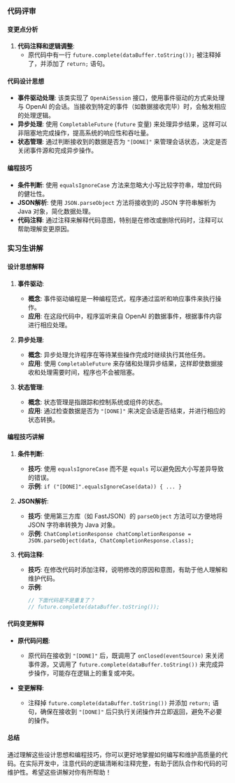 ### 代码评审

#### 变更点分析
1. **代码注释和逻辑调整**:
   - 原代码中有一行 `future.complete(dataBuffer.toString());` 被注释掉了，并添加了 `return;` 语句。

#### 代码设计思想
- **事件驱动处理**: 该类实现了 `OpenAiSession` 接口，使用事件驱动的方式来处理与 OpenAI 的会话。当接收到特定的事件（如数据接收完毕）时，会触发相应的处理逻辑。
- **异步处理**: 使用 `CompletableFuture` (`future` 变量) 来处理异步结果，这样可以非阻塞地完成操作，提高系统的响应性和吞吐量。
- **状态管理**: 通过判断接收到的数据是否为 `"[DONE]"` 来管理会话状态，决定是否关闭事件源和完成异步操作。

#### 编程技巧
- **条件判断**: 使用 `equalsIgnoreCase` 方法来忽略大小写比较字符串，增加代码的健壮性。
- **JSON解析**: 使用 `JSON.parseObject` 方法将接收到的 JSON 字符串解析为 Java 对象，简化数据处理。
- **代码注释**: 通过注释来解释代码意图，特别是在修改或删除代码时，注释可以帮助理解变更原因。

### 实习生讲解

#### 设计思想解释
1. **事件驱动**:
   - **概念**: 事件驱动编程是一种编程范式，程序通过监听和响应事件来执行操作。
   - **应用**: 在这段代码中，程序监听来自 OpenAI 的数据事件，根据事件内容进行相应处理。

2. **异步处理**:
   - **概念**: 异步处理允许程序在等待某些操作完成时继续执行其他任务。
   - **应用**: 使用 `CompletableFuture` 来存储和处理异步结果，这样即使数据接收和处理需要时间，程序也不会被阻塞。

3. **状态管理**:
   - **概念**: 状态管理是指跟踪和控制系统或组件的状态。
   - **应用**: 通过检查数据是否为 `"[DONE]"` 来决定会话是否结束，并进行相应的状态转换。

#### 编程技巧讲解
1. **条件判断**:
   - **技巧**: 使用 `equalsIgnoreCase` 而不是 `equals` 可以避免因大小写差异导致的错误。
   - **示例**: `if ("[DONE]".equalsIgnoreCase(data)) { ... }`

2. **JSON解析**:
   - **技巧**: 使用第三方库（如 FastJSON）的 `parseObject` 方法可以方便地将 JSON 字符串转换为 Java 对象。
   - **示例**: `ChatCompletionResponse chatCompletionResponse = JSON.parseObject(data, ChatCompletionResponse.class);`

3. **代码注释**:
   - **技巧**: 在修改代码时添加注释，说明修改的原因和意图，有助于他人理解和维护代码。
   - **示例**: 
     ```java
     // 下面代码是不是重复了？
     // future.complete(dataBuffer.toString());
     ```

#### 代码变更解释
- **原代码问题**: 
  - 原代码在接收到 `"[DONE]"` 后，既调用了 `onClosed(eventSource)` 来关闭事件源，又调用了 `future.complete(dataBuffer.toString())` 来完成异步操作，可能存在逻辑上的重复或冲突。
  
- **变更解释**:
  - 注释掉 `future.complete(dataBuffer.toString())` 并添加 `return;` 语句，确保在接收到 `"[DONE]"` 后只执行关闭操作并立即返回，避免不必要的操作。

#### 总结
通过理解这些设计思想和编程技巧，你可以更好地掌握如何编写和维护高质量的代码。在实际开发中，注意代码的逻辑清晰和注释完整，有助于团队合作和代码的可维护性。希望这些讲解对你有所帮助！